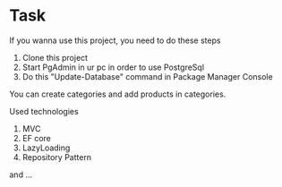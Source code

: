 # Task

If you wanna use this project, you need to do these steps

1. Clone this project
2. Start PgAdmin in ur pc in order to use PostgreSql
3. Do this "Update-Database" command in Package Manager Console

You can create categories and add products in categories.

Used technologies
1. MVC
2. EF core
3. LazyLoading
4. Repository Pattern

and ...


